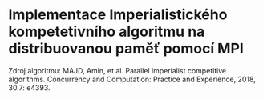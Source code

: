 # Implementace Imperialistického kompetetivního algoritmu na distribuovanou paměť pomocí MPI
Zdroj algoritmu:
MAJD, Amin, et al. Parallel imperialist competitive algorithms. Concurrency and Computation: Practice and Experience, 2018, 30.7: e4393.
